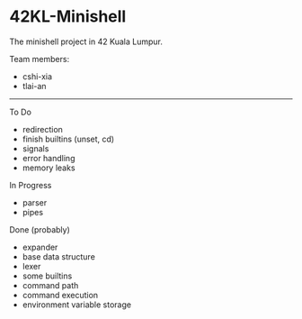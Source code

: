 # 42KL-Minishell
The minishell project in 42 Kuala Lumpur.

Team members:

- cshi-xia
- tlai-an

-------------------------------------------

To Do
- redirection
- finish builtins (unset, cd)
- signals
- error handling
- memory leaks

In Progress
- parser
- pipes

Done (probably)
- expander
- base data structure
- lexer
- some builtins
- command path
- command execution
- environment variable storage

